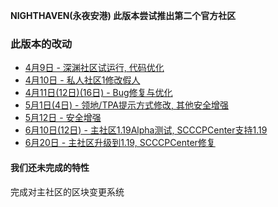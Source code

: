 **NIGHTHAVEN(永夜安港) 此版本尝试推出第二个官方社区**  
  
### 此版本的改动
* [4月9日 - 深渊社区试运行, 代码优化](4-9)  
* [4月10日 - 私人社区1修改假人](4-10)  
* [4月11日(12日)(16日) - Bug修复与优化](4-11-12-16)  
* [5月1日(4日) - 领地/TPA提示方式修改, 其他安全增强](5-1-4)  
* [5月12日 - 安全增强](5-12)
* [6月10日(12日) - 主社区1.19Alpha测试, SCCCPCenter支持1.19](6-10-12)
* [6月20日 - 主社区升级到1.19, SCCCPCenter修复](6-20)

#### 我们还未完成的特性
完成对主社区的区块变更系统  
